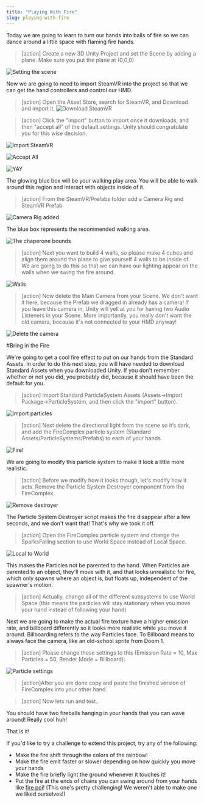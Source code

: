 ```yaml
---
title: "Playing With Fire"
slug: playing-with-fire
---
```


Today we are going to learn to turn our hands into balls of fire so we can dance around a little space with flaming fire hands.

>[action]
>Create a new 3D Unity Project and set the Scene by adding a plane. Make sure you put the plane at (0,0,0)

![Setting the scene](assets/image_0.png)

Now we are going to need to import SteamVR into the project so that we can get the hand controllers and control our HMD.

>[action]
>Open the Asset Store, search for SteamVR, and Download and import it.
![Download SteamVR](assets/image09.png "Download SteamVR")

<!-- -->

>[action]
>Click the "import" button to import once it downloads, and then "accept all" of the default settings. Unity should congratulate you for this wise decision.

![Import SteamVR](assets/import.png)

![Accept All](assets/accept.png)

![YAY](assets/accepted.png)

The glowing blue box will be your walking play area. You will be able to walk around this region and interact with objects inside of it.

>[action]
>From the SteamVR/Prefabs folder add a Camera Rig and SteamVR Prefab.

![Camera Rig added](assets/image_1.png)

The blue box represents the recommended walking area.

![The chaperone bounds](assets/rig.png)

>[action]
>Next you want to build 4 walls, so please make 4 cubes and align them around the plane to give yourself 4 walls to be inside of.  We are going to do this so that we can have our lighting appear on the walls when we swing the fire around.

![Walls](assets/image_2.png)

>[action]
>Now delete the Main Camera from your Scene.  We don't want it here, because the Prefab we dragged in already has a camera! If you leave this camera in, Unity will yell at you for having two Audio Listeners in your Scene. More importantly, you really don't want the old camera, because it's not connected to your HMD anyway!

![Delete the camera](assets/camera.png)

#Bring in the Fire

We're going to get a cool fire effect to put on our hands from the Standard Assets. In order to do this next step, you will have needed to download Standard Assets when you downloaded Unity. If you don't remember whether or not you did, you probably did, because it should have been the default for you.

>[action]
>Import Standard ParticleSystem Assets (Assets->Import Package->ParticleSystem, and then click the "import" button).

![Import particles](assets/importParticles.png)

>[action]
>Next delete the directional light from the scene so it’s dark, and add the FireComplex particle system (Standard Assets/ParticleSystems/Prefabs) to each of your hands.

![Fire!](assets/image_3.png)

We are going to modify this particle system to make it look a little more realistic.

>[action]
>Before we modify how it looks though, let's modify how it acts. Remove the Particle System Destroyer component from the FireComplex.

![Remove destroyer](assets/destroyer.png)

The Particle System Destroyer script makes the fire disappear after a few seconds, and we don't want that! That's why we took it off.

>[action]
>Open the FireComplex particle system and change the SparksFalling section to use World Space instead of Local Space.

![Local to World](assets/image_4.png)

This makes the Particles not be parented to the hand. When Particles are parented to an object, they'll move with it, and that looks unrealistic for fire, which only spawns where an object is, but floats up, independent of the spawner's motion.

>[action]
>Actually, change all of the different subsystems to use World Space (this means the particles will stay stationary when you move your hand instead of following your hand)

Next we are going to make the actual fire texture have a higher emission rate, and billboard differently so it looks more realistic while you move it around. Billboarding refers to the way Particles face. To Billboard means to always face the camera, like an old-school sprite from Doom 1.

>[action]
>Please change these settings to this (Emission Rate = 10, Max Particles = 50, Render Mode = Billboard):

![Particle settings](assets/image_5.png)

>[action]After you are done copy and paste the finished version of FireComplex into your other hand.

<!-- -->

>[action]
>Now lets run and test..

You should have two fireballs hanging in your hands that you can wave around! Really cool huh!
That is it!

If you'd like to try a challenge to extend this project, try any of the following:

- Make the fire shift through the colors of the rainbow!
- Make the fire emit faster or slower depending on how quickly you move your hands
- Make the fire briefly light the ground whenever it touches it!
- Put the fire at the ends of chains you can swing around from your hands like [fire poi](https://en.wikipedia.org/wiki/Poi_(performance_art))!  (This one's pretty challenging! We weren't able to make one we liked ourselves!)
